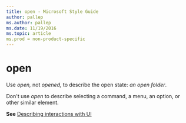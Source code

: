```yaml
---
title: open - Microsoft Style Guide
author: pallep
ms.author: pallep
ms.date: 11/19/2016
ms.topic: article
ms.prod = non-product-specific
---
```


# open

Use *open,* not *opened,* to describe the open state: *an open folder*.

Don't use *open* to describe selecting a command, a menu, an option, or other similar element.

**See** [Describing interactions with UI](/style-guide/procedures-instructions/describing-interactions-with-ui)
